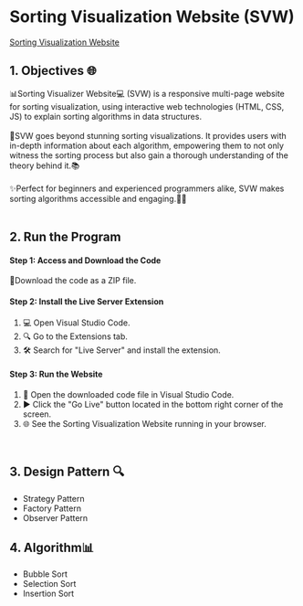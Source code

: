 # Sorting Visualization Website (SVW)

[Sorting Visualization Website](https://sortingvisualization-dsa-interaction.vercel.app/) 

## 1. Objectives 🌐
📊Sorting Visualizer Website💻 (SVW) is a responsive multi-page website for sorting visualization, using interactive web technologies (HTML, CSS, JS) to explain sorting algorithms in data structures.
<br />
<br />
🧠SVW goes beyond stunning sorting visualizations. It provides users with in-depth information about each algorithm, empowering them to not only witness the sorting process but also gain a thorough understanding of the theory behind it.📚
<br />
<br />
✨Perfect for beginners and experienced programmers alike, SVW makes sorting algorithms accessible and engaging.👨‍💻
<br />
<br />
## 2. Run the Program

#### Step 1: Access and Download the Code
🔗Download the code as a ZIP file.

#### Step 2: Install the Live Server Extension
1. 💻 Open Visual Studio Code.
2. 🔍 Go to the Extensions tab.
3. 🛠️ Search for "Live Server" and install the extension.

#### Step 3: Run the Website
1. 📂 Open the downloaded code file in Visual Studio Code.
2. ▶️ Click the "Go Live" button located in the bottom right corner of the screen.
3. 🌐 See the Sorting Visualization Website running in your browser.
<br />

## 3. Design Pattern  🔍

- Strategy Pattern
- Factory Pattern
- Observer Pattern


## 4. Algorithm📊

- Bubble Sort
- Selection Sort
- Insertion Sort


 

